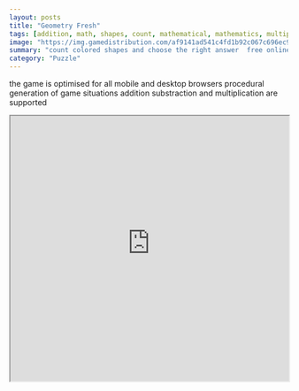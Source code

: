 ```yaml
---
layout: posts
title: "Geometry Fresh"
tags: [addition, math, shapes, count, mathematical, mathematics, multiplication, substraction, free, online, games, oyna, game, free, games, play, play, games]
image: "https://img.gamedistribution.com/af9141ad541c4fd1b92c067c696ec963.jpg"
summary: "count colored shapes and choose the right answer  free online games oyna game free games play play games"
category: "Puzzle"
---
```


the game is optimised for all mobile and desktop browsers procedural generation of game situations addition substraction and multiplication are supported

<iframe width="100%" height="480px;" src="https://html5.gamedistribution.com/af9141ad541c4fd1b92c067c696ec963/"></iframe>
